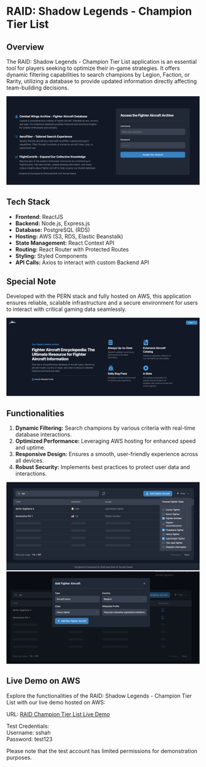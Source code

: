 # RAID: Shadow Legends - Champion Tier List

## Overview
The RAID: Shadow Legends - Champion Tier List application is an essential tool for players seeking to optimize their in-game strategies. It offers dynamic filtering capabilities to search champions by Legion, Faction, or Rarity, utilizing a database to provide updated information directly affecting team-building decisions.

![Main Page](https://github.com/shahzada-shah/combatwings/blob/main/assets/login.png)

## Tech Stack
- **Frontend**: ReactJS
- **Backend:** Node.js, Express.js
- **Database:** PostgreSQL (RDS)
- **Hosting:** AWS (S3, RDS, Elastic Beanstalk)
- **State Management:** React Context API
- **Routing:** React Router with Protected Routes
- **Styling:** Styled Components
- **API Calls:** Axios to interact with custom Backend API

## Special Note
Developed with the PERN stack and fully hosted on AWS, this application ensures reliable, scalable infrastructure and a secure environment for users to interact with critical gaming data seamlessly.

![Main Page](https://github.com/shahzada-shah/combatwings/blob/main/assets/hero.png)

## Functionalities
1. **Dynamic Filtering:** Search champions by various criteria with real-time database interactions.
2. **Optimized Performance:** Leveraging AWS hosting for enhanced speed and uptime.
3. **Responsive Design:** Ensures a smooth, user-friendly experience across all devices.
4. **Robust Security:** Implements best practices to protect user data and interactions.

![Main Page](https://github.com/shahzada-shah/combatwings/blob/main/assets/filtertable.png)
![Main Page](https://github.com/shahzada-shah/combatwings/blob/main/assets/create.png)


## Live Demo on AWS
Explore the functionalities of the RAID: Shadow Legends - Champion Tier List with our live demo hosted on AWS:

URL: [RAID Champion Tier List Live Demo](http://raidchampfinder.s3-website-us-east-1.amazonaws.com)

Test Credentials: <br/>
Username: sshah <br/>
Password: test123

Please note that the test account has limited permissions for demonstration purposes.

